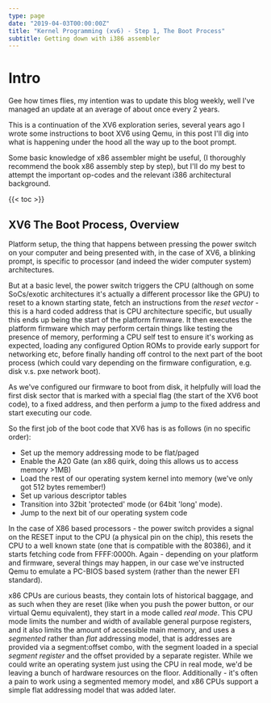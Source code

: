 ```yaml
---
type: page
date: "2019-04-03T00:00:00Z"
title: "Kernel Programming (xv6) - Step 1, The Boot Process"
subtitle: Getting down with i386 assembler
---
```


# Intro

Gee how times flies, my intention was to update this blog weekly, well I've
managed an update at an average of about once every 2 years. 

This is a continuation of the XV6 exploration series, several years ago I wrote
some instructions to boot XV6 using Qemu, in this post I'll dig into what is
happening under the hood all the way up to the boot prompt.

Some basic knowledge of x86 assembler might be useful, (I thoroughly recommend
the book x86 assembly step by step), but I'll do my best to attempt the
important op-codes and the relevant i386 architectural background.

{{< toc >}}

## XV6 The Boot Process, Overview

Platform setup, the thing that happens between pressing the power switch on
your computer and being presented with, in the case of XV6, a blinking prompt,
is specific to processor (and indeed the wider computer system) architectures.

But at a basic level, the power switch triggers the CPU (although on some
SoCs/exotic architectures it's actually a different processor like the GPU) to
reset to a known starting state, fetch an instructions from the _reset vector_
\- this is a hard coded address that is CPU architecture specific, but usually
this ends up being the start of the platform firmware. It then executes the
platform firmware which may perform certain things like testing the presence of
memory, performing a CPU self test to ensure it's working as expected, loading
any configured Option ROMs to provide early support for networking etc, before
finally handing off control to the next part of the boot process (which could
vary depending on the firmware configuration, e.g. disk v.s. pxe network boot). 

As we've configured our firmware to boot from disk, it helpfully will load the
first disk sector that is marked with a special flag (the start of the XV6 boot
code), to a fixed address, and then perform a jump to the fixed address and
start executing our code.

So the first job of the boot code that XV6 has is as follows (in no specific order):

- Set up the memory addressing mode to be flat/paged
- Enable the A20 Gate (an x86 quirk, doing this allows us to access memory >1MB)
- Load the rest of our operating system kernel into memory (we've only got 512 bytes remember!)
- Set up various descriptor tables
- Transition into 32bit 'protected' mode (or 64bit 'long' mode).
- Jump to the next bit of our operating system code


In the case of X86 based processors - the power switch provides a signal on the
RESET input to the CPU (a physical pin on the chip), this resets the CPU to a
well known state (one that is compatible with the 80386), and it starts
fetching code from FFFF:0000h. Again - depending on your platform and firmware,
several things may happen, in our case we've instructed Qemu to emulate a
PC-BIOS based system (rather than the newer EFI standard).

x86 CPUs are curious beasts, they contain lots of historical baggage, and as
such when they are reset (like when you push the power button, or our virtual
Qemu equivalent), they start in a mode called _real mode_. This CPU mode limits
the number and width of available general purpose registers, and it also limits
the amount of accessible main memory, and uses a _segmented_ rather than _flat_
addressing model, that is addresses are provided via a segment:offset combo,
with the segment loaded in a special _segment register_ and the offset provided
by a separate register. While we could write an operating system just using the
CPU in real mode, we'd be leaving a bunch of hardware resources on the floor.
Additionally - it's often a pain to work using a segmented memory model, and
x86 CPUs support a simple flat addressing model that was added later.


